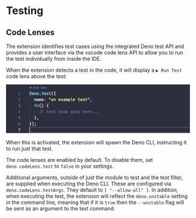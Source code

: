 # Testing

## Code Lenses

The extension identifies test cases using the integrated Deno test API and
provides a user interface via the vscode code lens API to allow you to run the
test individually from inside the IDE.

When the extension detects a test in the code, it will display a `▶ Run Test`
code lens above the test:

![a screenshot of a Deno.test showing the run test code lens](../screenshots/deno_test_code_lens.png "example of the test code lens")

When this is activated, the extension will spawn the Deno CLI, instructing it to
run just that test.

The code lenses are enabled by default. To disable them, set
`deno.codeLens.test` to `false` in your settings.

Additional arguments, outside of just the module to test and the test filter,
are supplied when executing the Deno CLI. These are configured via
`deno.codeLens.testArgs`. They default to `[ "--allow-all" ]`. In addition, when
executing the test, the extension will reflect the `deno.unstable` setting in
the command line, meaning that if it is `true` then the `--unstable` flag will
be sent as an argument to the test command.
